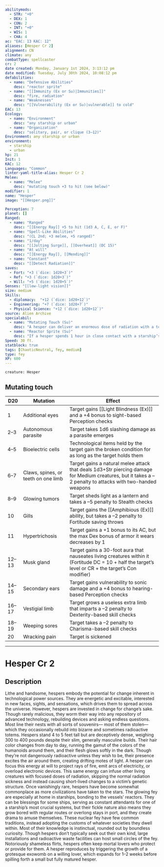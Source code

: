 ```yaml
---
abilitymods:
  - STR: "+0"
  - DEX: 1
  - CON: 2
  - INT: "+0"
  - WIS: 1
  - CHA: 4 
ac: "EAC: 13 KAC: 12" 
aliases: [Hesper Cr 2]
alignment: CN
climate: any
combatType: spellcaster
cr: 2
date created: Monday, January 1st 2024, 3:13:12 pm
date modified: Tuesday, July 30th 2024, 10:08:12 pm
defabilities:
  - name: "Defensive Abilities"
    desc: "reactor sprite"
  - name: "[[Immunity (Ex or Su)|Immunities]]"
    desc: "fire, radiation"
  - name: "Weaknesses"
    desc: "[[Vulnerability (Ex or Su)|vulnerable]] to cold"
EAC: 13
Ecology:
  - name: "Environment"
    desc: "any starship or urban"
  - name: "Organization"
    desc: "solitary, pair, or clique (3–12)"
Environment: any starship or urban
environment:
  - starship
  - urban
hp: 21
Init: 1
KAC: 12
Languages: "Common"
linter-yaml-title-alias: Hesper Cr 2
Melee:
  - name: "Melee"
    desc: "mutating touch +3 to hit (see below)"
modifier: 1
name: "Hesper"
image: "[[Hesper.png]]"

Perception: 7
planet: []
Ranged:
  - name: "Ranged"
    desc: "[[Energy Ray]] +5 to hit (1d3 A, C, E, or F)"
  - name: "Spell-Like Abilities"
    desc: "(CL 2nd; +3 melee, +5 ranged)"
  - name: "1/day"
    desc: "[[Jolting Surge]], [[Overheat]] (DC 15)"
  - name: "At will"
    desc: "[[Energy Ray]], [[Mending]]"
  - name: "Constant"
    desc: "[[Detect Radiation]]"
saves:
  - Fort: "+3 (`dice: 1d20+3`)"
  - Ref: "+3 (`dice: 1d20+3`)"
  - Will: "+5 (`dice: 1d20+5`)" 
Senses: "[[low-light vision]]"
size: medium
Skills:
  - diplomacy:  "+12 (`dice: 1d20+12`)"
  - Engineering: "+7 (`dice: 1d20+7`)"
  - Physical Science: "+12 (`dice: 1d20+12`)" 
source: Alien Archive
specialabil:
  - name: "Mutating Touch (Su)"
    desc: "A hesper can deliver an enormous dose of radiation with a touch, triggering sudden mutations and pain in living creatures. With a successful attack against a living creature’s kac, a hesper causes the target to sprout tumors that erupt at the beginning of its next turn, causing a random mutation (roll 1d20 on the table below) that persists for 24 hours. An affected creature can negate this transformation with a successful DC 13 fortitude saving throw. Once a creature has been affected by a hesper’s mutating touch, it becomes immune to that particular fey’s mutating touch for 24 hours."
  - name: "Reactor Sprite (Su)"
    desc: "If a hesper spends 1 hour in close contact with a starship’s power core or another large power source (such as a fusion reactor), it can form a long-term bond. A hesper can merge with its bonded reactor, gaining [[Fast Healing Ex|fast healing]] 5 while it remains merged. A merged hesper is aware of what happens in the reactor’s immediate vicinity, but if the reactor is broken or suffers the wrecked critical damage condition, the hesper is immediately expelled and takes 3d6 damage. If the reactor is destroyed while the hesper is merged with it, the hesper is slain instantly (fortitude DC 15 negates). A hesper can bond with only one reactor at a time, and forming a new bond severs its previous bond."
Speed: 30 ft. 
statblock: true
tags: [ChaoticNeutral, fey, medium]
type: fey
XP: 600 
---
```


```statblock
creature: Hesper
```

## Mutating touch

| D20  | Mutation        | Effect                                        |
|-------|-------------------------------------|-----------------------------------------------------------------------------------------------------------------------------------------------------------|
| 1  | Additional eyes       | Target gains [[Light Blindness (Ex)]] and a +4 bonus to sight-based Perception checks                     |
| 2–3  | Autonomous parasite     | Target takes 1d6 slashing damage as a parasite emerges                            |
| 4–5  | Bioelectric cells      | Technological items held by the target gain the broken condition for as long as the target holds them               |
| 6–7  | Claws, spines, or teeth on one limb | Target gains a natural melee attack that deals 1d3+Str piercing damage for Medium creatures, but it takes a –2 penalty to attacks with two-handed weapons |
| 8–9  | Glowing tumors       | Target sheds light as a lantern and takes a –5 penalty to Stealth checks                       |
| 10  | Gills         | Target gains the [[Amphibious (Ex)]] ability, but takes a –2 penalty to Fortitude saving throws                   |
| 11  | Hypertrichosis       | Target gains a +1 bonus to its AC, but the max Dex bonus of armor it wears decreases by 1                  |
| 12–13 | Musk gland        | Target gains a 30-foot aura that nauseates living creatures within it (Fortitude DC = 10 + half the target’s level or CR + the target’s Con modifier)  |
| 14–15 | Secondary ears       | Target gains vulnerability to sonic damage and a +4 bonus to hearing-based Perception checks                 |
| 16–17 | Vestigial limb       | Target grows a useless extra limb that imparts a –2 penalty to Dexterity-based skill checks                  |
| 18–19 | Weeping sores       | Target takes a –2 penalty to Charisma-based skill checks                           |
| 20  | Wracking pain       | Target is sickened                                     |

---

# Hesper Cr 2

## Description

Lithe and handsome, hespers embody the potential for change inherent in technological power sources. They are energetic and excitable, interested in new faces, sights, and sensations, which drives them to spread across the universe. However, hespers are invested in change for change’s sake. Though rarely malicious, they worm their way into any repository of advanced technology, rebuilding devices and asking endless questions. Most line their nests with all sorts of souvenirs— most of them stolen—which they occasionally rebuild into bizarre and sometimes radioactive totems.
Hespers stand 4 to 5 feet tall but are deceptively dense, weighing 300 to 400 pounds despite their slim, generally masculine builds. Their hair color changes from day to day, running the gamut of the colors of the humanoids around them, and their flesh glows softly in the dark. Though they’re not dangerously radioactive unless they wish to be, their presence excites the air around them, creating drifting motes of light. A hesper can focus this energy at will to project rays of fire, emit arcs of electricity, or overload electronic devices. This same energy can infuse other living creatures with focused doses of radiation, skipping the normal radiation sickness and instead causing short-lived changes to a victim’s genetic structure.
Once vanishingly rare, hespers have become somewhat commonplace as more civilizations have taken to the stars. The glowing fey are especially at home in starships, bonding to the vessels’ reactors. They can be blessings for some ships, serving as constant attendants for one of a starship’s most crucial systems, but their fickle nature also means they grow bored with regular routes or overlong stays in port, and they create drama to amuse themselves.
These nuclear fey have few common traditions, instead adopting the customs of whatever societies they dwell within. Most of their knowledge is instinctual, rounded out by boundless curiosity. Though hespers don’t typically seek out their own kind, large installations and radioactive waste facilities can host small circles of the fey. Notoriously shameless flirts, hespers often keep mortal lovers who protect or provide for them. A hesper reproduces by triggering the growth of a grotesque exowomb on a willing lover, which expands for 1–2 weeks before spilling forth a small but fully matured hesper.
